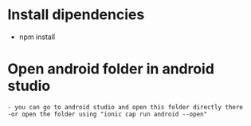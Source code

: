  # Install dipendencies
  - npm install


 # Open android folder in android studio
    - you can go to android studio and open this folder directly there 
    -or open the folder using "ionic cap run android --open" 


